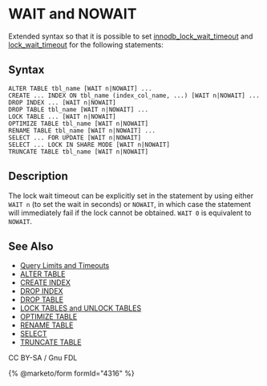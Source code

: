 # WAIT and NOWAIT

Extended syntax so that it is possible to set [innodb\_lock\_wait\_timeout](../../storage-engines/innodb/innodb-system-variables.md#innodb_lock_wait_timeout) and [lock\_wait\_timeout](../../../ha-and-performance/optimization-and-tuning/system-variables/server-system-variables.md#lock_wait_timeout) for the following statements:

## Syntax

```
ALTER TABLE tbl_name [WAIT n|NOWAIT] ...
CREATE ... INDEX ON tbl_name (index_col_name, ...) [WAIT n|NOWAIT] ...
DROP INDEX ... [WAIT n|NOWAIT]
DROP TABLE tbl_name [WAIT n|NOWAIT] ...
LOCK TABLE ... [WAIT n|NOWAIT]
OPTIMIZE TABLE tbl_name [WAIT n|NOWAIT]
RENAME TABLE tbl_name [WAIT n|NOWAIT] ...
SELECT ... FOR UPDATE [WAIT n|NOWAIT]
SELECT ... LOCK IN SHARE MODE [WAIT n|NOWAIT]
TRUNCATE TABLE tbl_name [WAIT n|NOWAIT]
```

## Description

The lock wait timeout can be explicitly set in the statement by using either `WAIT n` (to set the wait in seconds) or `NOWAIT`, in which case the statement will immediately fail if the lock cannot be obtained. `WAIT 0` is equivalent to `NOWAIT`.

## See Also

* [Query Limits and Timeouts](../../../ha-and-performance/optimization-and-tuning/query-optimizations/query-limits-and-timeouts.md)
* [ALTER TABLE](../data-definition/alter/alter-table.md)
* [CREATE INDEX](../data-definition/create/create-index.md)
* [DROP INDEX](../data-definition/drop/drop-index.md)
* [DROP TABLE](../data-definition/drop/drop-table.md)
* [LOCK TABLES and UNLOCK TABLES](lock-tables.md)
* [OPTIMIZE TABLE](../../../ha-and-performance/optimization-and-tuning/optimizing-tables/optimize-table.md)
* [RENAME TABLE](../data-definition/rename-table.md)
* [SELECT](../data-manipulation/selecting-data/select.md)
* [TRUNCATE TABLE](../table-statements/truncate-table.md)

CC BY-SA / Gnu FDL

{% @marketo/form formId="4316" %}
